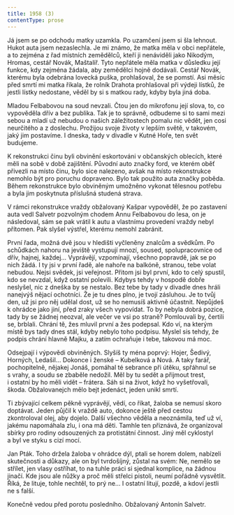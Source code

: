 ```yaml
---
title: 1958 (3)
contentType: prose
---
```


Já jsem se po odchodu matky uzamkla. Po uzamčení jsem si šla lehnout. Hukot auta jsem nezaslechla. Je mi známo, že matka měla v obci nepřátele, a to zejména z řad místních zemědělců, kteří ji nenáviděli jako Nikodým, Hromas, cestář Novák, Maštalíř. Tyto nepřátele měla matka v důsledku její funkce, kdy zejména žádala, aby zemědělci hojně dodávali. Cestář Novák, kterému byla odebrána lovecká puška, prohlašoval, že se pomstí. Asi měsíc před smrtí mi matka říkala, že rolník Drahota prohlašoval při výdeji lístků, že jestli lístky nedostane, věděl by si s matkou rady, kdyby byla jiná doba.

Mladou Felbabovou na soud nevzali. Čtou jen do mikrofonu její slova, to, co vypověděla dřív a bez publika. Tak je to správně, odbudeme si to sami mezi sebou a mladí už nebudou o našich záležitostech pomalu nic vědět, jen cosi neurčitého a z doslechu. Prožijou svoje životy v lepším světě, v takovém, jaký jim postavíme. I dneska, tady v divadle v Kutné Hoře, ten svět budujeme.

K rekonstrukci činu byli obvinění eskortováni v občanských oblecích, které měli na sobě v době zajištění. Původní auto značky ford, ve kterém oběť přivezli na místo činu, bylo sice nalezeno, avšak na místo rekonstrukce nemohlo být pro poruchu dopraveno. Bylo tak použito auta značky poběda. Během rekonstrukce bylo obviněným umožněno vykonat tělesnou potřebu a byla jim poskytnuta příslušná studená strava.

V rámci rekonstrukce vraždy obžalovaný Kašpar vypověděl, že po zastavení auta vedl Salvetr pozvolným chodem Annu Felbabovou do lesa, on je následoval, sám se pak vrátil k autu a vlastnímu provedení vraždy nebyl přítomen. Pak slyšel výstřel, kterému nemohl zabránit.

První řada, možná dvě jsou v hledišti vyčleněny znalcům a svědkům. Po schůdkách nahoru na jeviště vystupují mnozí, soused, spolupracovnice od dřív, hajnej, každej… Vyprávějí, vzpomínají, všechno popravdě, jak se po nich žádá. I ty jsi v první řadě, ale nahoře na balkóně, stranou, tebe volat nebudou. Nejsi svědek, jsi veřejnost. Přitom jsi byl první, kdo to celý spustil, kdo se nevzdal, když ostatní polevili. Kdybys tehdy v hospodě dobře neslyšel, nic z dneška by se nestalo. Bez tebe by tady v divadle dnes hráli nanejvýš nějací ochotníci. Že je tu dnes plno, je tvojí zásluhou. Je to tvůj den, už jsi pro něj udělal dost, už se ho nemusíš aktivně účastnit. Nepůjdeš k ohrádce jako jiní, před zraky všech vypovídat. To by nebyla dobrá pozice, tady by se žádnej neozval, ale večer ve vsi po straně? Pomlouvali by, čertili se, brblali. Chrání tě, žes mluvil první a žes podepsal. Kdo ví, na kterým místě bys tady dnes stál, kdyby nebylo toho podpisu. Myslel sis tehdy, že podpis chrání hlavně Majku, a zatím ochraňuje i tebe, takovou má moc.

Odsejpají i výpovědi obviněných. Slyšíš ty ména poprvý: Hojer, Šedivý, Horných, Ledašil… Dokonce i ženské – Kubelková a Nová. A taky farář, pochopitelně, nějakej Jonáš, pomáhal té sebrance při útěku, spřáhnul se s vrahy, a soudu se zbaběle nedožil. Měl by tu sedět a přijmout trest, i ostatní by ho měli vidět – frátera. Sáh si na život, když ho vyšetřovali, škoda. Obžalovanejch mělo bejt jedenáct, jeden unikl smrtí.

Ti zbývající celkem pěkně vyprávějí, vědí, co říkat, žaloba se nemusí skoro doptávat. Jeden půjčil k vraždě auto, dokonce ještě před cestou zkontroloval olej, aby dojelo. Další všechno věděla a neoznámila, teď už ví, jakému napomáhala zlu, i ona má děti. Tamhle ten přiznává, že organizoval sbírky pro rodiny odsouzených za protistátní činnost. Jiný měl cyklostyl a byl ve styku s cizí mocí.

Jan Pták. Toho držela žaloba v ohrádce dýl, ptali se horem dolem, nabízeli skutečnosti a důkazy, ale on byl tvrdošíjný, zůstal na svém: Ne, nemělo se střílet, jen vlasy ostříhat, to na tuhle práci si sjednal komplice, na žádnou jinačí. Kde jsou ale nůžky a proč měli střelci pistoli, neumí pořádně vysvětlit. Říká, že lituje, tohle nechtěl, to prý ne… I ostatní litují, pozdě, a kdoví jestli ne s falší.

Konečně vedou před porotu posledního. Obžalovaný Antonín Salvetr.
